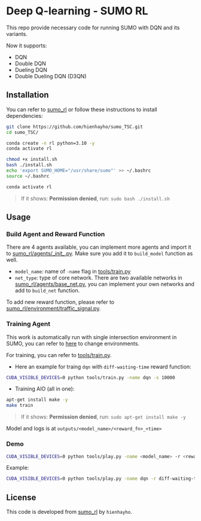 # Deep Q-learning - SUMO RL

This repo provide necessary code for running SUMO with DQN and its variants.

Now it supports:
- DQN
- Double DQN
- Dueling DQN
- Double Dueling DQN (D3QN)

## Installation

You can refer to [sumo_rl](https://github.com/LucasAlegre/sumo-rl?tab=readme-ov-file#install) or follow these instructions to install dependencies:

```bash
git clone https://github.com/hienhayho/sumo_TSC.git
cd sumo_TSC/

conda create -n rl python=3.10 -y
conda activate rl

chmod +x install.sh
bash ./install.sh
echo 'export SUMO_HOME="/usr/share/sumo"' >> ~/.bashrc
source ~/.bashrc

conda activate rl
```
> If it shows: **Permission denied**, run: `sudo bash ./install.sh`

## Usage

### Build Agent and Reward Function

There are 4 agents available, you can implement more agents and import it to [sumo_rl/agents/\__init\__.py](sumo_rl/agents/__init__.py). Make sure you add it to `build_model` function as well.

- `model_name`: name of `-name` flag in [tools/train.py](tools/train.py)
- `net_type`: type of core network. There are two available networks in [sumo_rl/agents/base_net.py](sumo_rl/agents/base_net.py), you can implement your own networks and add to `build_net` function.

To add new reward function, please refer to [sumo_rl/environment/traffic_signal.py](sumo_rl/environment/traffic_signal.py).

### Training Agent
This work is automatically run with single intersection environment in SUMO, you can refer to [here](https://github.com/LucasAlegre/sumo-rl/tree/main/sumo_rl/nets) to change environments.

For training, you can refer to [tools/train.py](tools/train.py). 

* Here an example for traing `dqn` with `diff-waiting-time` reward function:
```bash
CUDA_VISIBLE_DEVICES=0 python tools/train.py -name dqn -s 10000
```

* Training AIO (all in one):
```bash
apt-get install make -y
make train
```
> If it shows: **Permission denied**, run: `sudo apt-get install make -y`

Model and logs is at `outputs/<model_name>/<reward_fn>_<time>`

### Demo
```bash
CUDA_VISIBLE_DEVICES=0 python tools/play.py -name <model_name> -r <reward_fn> -model <model_path>
```

Example:
```bash
CUDA_VISIBLE_DEVICES=0 python tools/play.py -name dqn -r diff-waiting-time -model outputs/dqn/diff-waiting-time_2024_05_28_20_10_14/model_20240528.pth
```

## License

This code is developed from [sumo_rl](https://github.com/LucasAlegre/sumo-rl) by `hienhayho`.